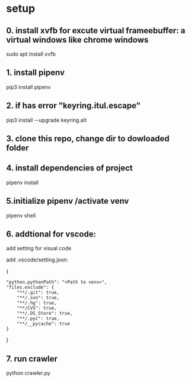 # setup
## 0. install xvfb for excute virtual frameebuffer: a virtual windows like chrome windows
sudo apt install xvfb
## 1. install pipenv
pip3 install pipenv

## 2. if has error "keyring.itul.escape"
pip3 install --upgrade keyring.alt

## 3. clone this repo, change dir to dowloaded folder

## 4. install dependencies of project
pipenv install

## 5.initialize pipenv /activate venv
pipenv shell

## 6. addtional for vscode:
add setting for visual code

add .vscode/setting.json:

{

    "python.pythonPath": "<Path to venv>",
    "files.exclude": {
        "**/.git": true,
        "**/.svn": true,
        "**/.hg": true,
        "**/CVS": true,
        "**/.DS_Store": true,
        "**/.pyc": true,
        "**/__pycache": true
    }
    
}

## 7. run crawler
python crawler.py

